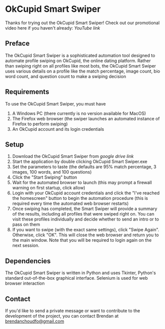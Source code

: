 # OkCupid Smart Swiper

Thanks for trying out the OkCupid Smart Swiper! Check out our promotional video here if you haven't already: *YouTube link*

## Preface
The OkCupid Smart Swiper is a sophisticated automation tool designed to automate profile swiping on OkCupid, the online dating platform. Rather than swiping right on all profiles like most bots, the OkCupid Smart Swiper uses various details on a profile like the match percentage, image count, bio word count, and question count to make a swiping decision 

## Requirements
To use the OkCupid Smart Swiper, you must have
1. A Windows PC (there currently is no version available for MacOS)
2. The Firefox web browser (the swiper launches an automated instance of Firefox to perform swiping)
3. An OkCupid account and its login credentials

## Setup
1. Download the OkCupid Smart Swiper from *google drive link*
2. Start the application by double clicking OkCupid Smart Swiper.exe
3. Set the parameters to taste (the defaults are 95% match percentage, 3 images, 100 words, and 100 questions)
4. Click the "Start Swiping" button
5. Wait for the automated browser to launch (this may prompt a firewall warning on first startup, click allow)
6. Login with your OkCupid account credentials and click the "I've reached the homescreen" button to begin the automation procedure (this is required every time the automated web browser restarts)
7. Once swiping has completed, the Smart Swiper will provide a summary of the results, including all profiles that were swiped right on. You can visit these profiles individually and decide whether to send an intro or to pass on them
8. If you want to swipe (with the exact same settings), click "Swipe Again". Otherwise, click "OK". This will close the web browser and return you to the main window. Note that you will be required to login again on the next session.

## Dependencies
The OkCupid Smart Swiper is written in Python and uses Tkinter, Python's standard out-of-the-box graphical interface. Selenium is used for web browser interaction

## Contact
If you'd like to send a private message or want to contribute to the development of the project, you can contact Brendan at brendanchoudfo@gmail.com
